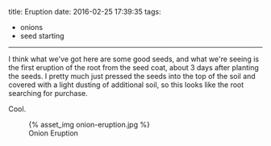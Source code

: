 title: Eruption
date: 2016-02-25 17:39:35
tags:
  - onions
  - seed starting
---

I think what we've got here are some good seeds, and what we're seeing is the
first eruption of the root from the seed coat, about 3 days after planting the
seeds. I pretty much just pressed the seeds into the top of the soil and covered
with a light dusting of additional soil, so this looks like the root searching
for purchase.

Cool.

<figure>
  {% asset_img onion-eruption.jpg %}
  <figcaption>Onion Eruption</figcaption>
</figure>
